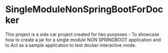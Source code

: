 # SingleModuleNonSpringBootForDocker
This project is a side car project created for two purposes - To showcase how to create a jar for a single module NON SPRINGBOOT application and to Act as a sample application to test docker interactive mode.
